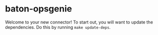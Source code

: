 # baton-opsgenie
Welcome to your new connector! To start out, you will want to update the dependencies.
Do this by running `make update-deps`.